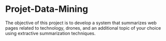 # Projet-Data-Mining
The objective of this project is to develop a system that summarizes web pages related to technology, drones, and an additional topic of your choice using extractive summarization techniques.
